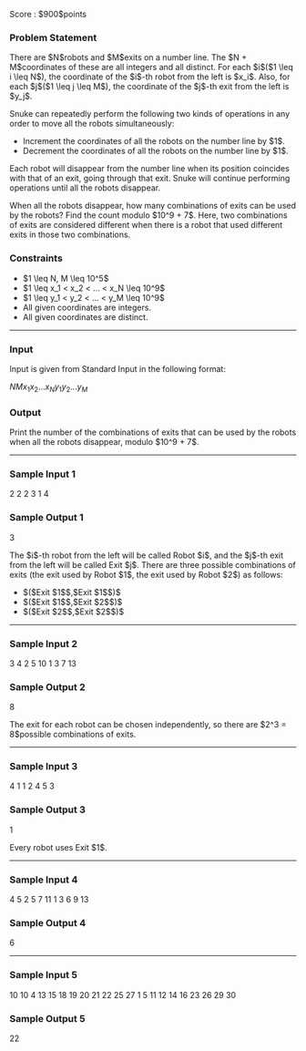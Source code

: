 
<div>

<span>

<span>

<p>
Score : $900$points
</p>

<div>

<section>

### **Problem Statement**

<p>
There are $N$robots and $M$exits on a number line.
The $N + M$coordinates of these are all integers and all distinct.
For each $i$($1 \leq i \leq N$), the coordinate of the $i$-th robot from the left is $x_i$.
Also, for each $j$($1 \leq j \leq M$), the coordinate of the $j$-th exit from the left is $y_j$.
</p>

<p>
Snuke can repeatedly perform the following two kinds of operations in any order to move all the robots simultaneously:
</p>

<ul>

<li>
Increment the coordinates of all the robots on the number line by $1$.
</li>

<li>
Decrement the coordinates of all the robots on the number line by $1$.
</li>

</ul>

<p>
Each robot will disappear from the number line when its position coincides with that of an exit, going through that exit.
Snuke will continue performing operations until all the robots disappear.
</p>

<p>
When all the robots disappear, how many combinations of exits can be used by the robots?
Find the count modulo $10^9 + 7$.
Here, two combinations of exits are considered different when there is a robot that used different exits in those two combinations.
</p>

</section>

</div>

<div>

<section>

### **Constraints**

<ul>

<li>
$1 \leq N, M \leq 10^5$
</li>

<li>
$1 \leq x_1 < x_2 < ... < x_N \leq 10^9$
</li>

<li>
$1 \leq y_1 < y_2 < ... < y_M \leq 10^9$
</li>

<li>
All given coordinates are integers.
</li>

<li>
All given coordinates are distinct.
</li>

</ul>

</section>

</div>

---

<div>

<div>

<section>

### **Input**

<p>
Input is given from Standard Input in the following format:
</p>

<div>

$N$$M$$x_1$$x_2$$...$$x_N$$y_1$$y_2$$...$$y_M$
</div>

</section>

</div>

<div>

<section>

### **Output**

<p>
Print the number of the combinations of exits that can be used by the robots when all the robots disappear, modulo $10^9 + 7$.
</p>

</section>

</div>

</div>

---

<div>

<section>

### **Sample Input 1**

<div>

2 2
2 3
1 4

</div>

</section>

</div>

<div>

<section>

### **Sample Output 1**

<div>

3

</div>

<p>
The $i$-th robot from the left will be called Robot $i$, and the $j$-th exit from the left will be called Exit $j$.
There are three possible combinations of exits (the exit used by Robot $1$, the exit used by Robot $2$) as follows:
</p>

<ul>

<li>
$($Exit $1$$,$Exit $1$$)$
</li>

<li>
$($Exit $1$$,$Exit $2$$)$
</li>

<li>
$($Exit $2$$,$Exit $2$$)$
</li>

</ul>

</section>

</div>

---

<div>

<section>

### **Sample Input 2**

<div>

3 4
2 5 10
1 3 7 13

</div>

</section>

</div>

<div>

<section>

### **Sample Output 2**

<div>

8

</div>

<p>
The exit for each robot can be chosen independently, so there are $2^3 = 8$possible combinations of exits.
</p>

</section>

</div>

---

<div>

<section>

### **Sample Input 3**

<div>

4 1
1 2 4 5
3

</div>

</section>

</div>

<div>

<section>

### **Sample Output 3**

<div>

1

</div>

<p>
Every robot uses Exit $1$.
</p>

</section>

</div>

---

<div>

<section>

### **Sample Input 4**

<div>

4 5
2 5 7 11
1 3 6 9 13

</div>

</section>

</div>

<div>

<section>

### **Sample Output 4**

<div>

6

</div>

</section>

</div>

---

<div>

<section>

### **Sample Input 5**

<div>

10 10
4 13 15 18 19 20 21 22 25 27
1 5 11 12 14 16 23 26 29 30

</div>

</section>

</div>

<div>

<section>

### **Sample Output 5**

<div>

22

</div>

</section>

</div>

</span>

</span>

</div>

